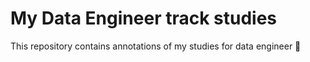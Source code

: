 # My Data Engineer track studies

This repository contains annotations of my studies for data engineer 🌱